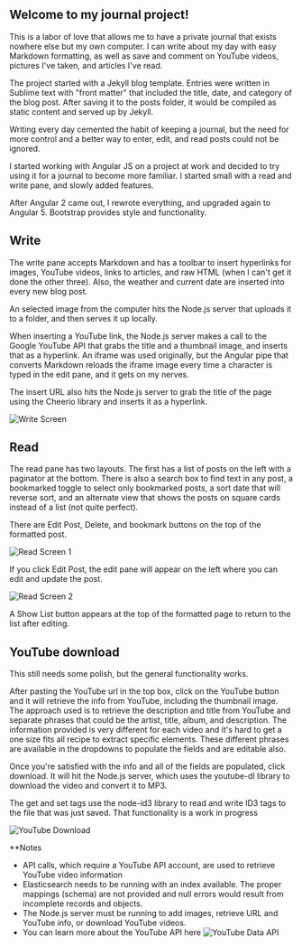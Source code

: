 ## Welcome to my journal project!

This is a labor of love that allows me to have a private journal that exists nowhere else but my own computer.  I can write about my day with easy Markdown formatting, as well as save and comment on YouTube videos, pictures I've taken, and articles I've read.

The project started with a Jekyll blog template.  Entries were written in Sublime text with "front matter" that included the title, date, and category of the blog post.  After saving it to the posts folder, it would be compiled as static content and served up by Jekyll.

Writing every day cemented the habit of keeping a journal, but the need for more control and a better way to enter, edit, and read posts could not be ignored.

I started working with Angular JS on a project at work and decided to try using it for a journal to become more familiar.  I started small with a read and write pane, and slowly added features.  

After Angular 2 came out, I rewrote everything, and upgraded again to Angular 5.  Bootstrap provides style and functionality.

## Write

The write pane accepts Markdown and has a toolbar to insert hyperlinks for images, YouTube videos, links to articles, and raw HTML (when I can't get it done the other three).  Also, the weather and current date are inserted into every new blog post.

An selected image from the computer hits the Node.js server that uploads it to a folder, and then serves it up locally.

When inserting a YouTube link, the Node.js server makes a call to  the Google YouTube API that grabs the title and a thumbnail image, and inserts that as a hyperlink.  An iframe was used originally, but the Angular pipe that converts Markdown reloads the iframe image every time a character is typed in the edit pane, and it gets on my nerves.  

The insert URL also hits the Node.js server to grab the title of the page using the Cheerio library and inserts it as a hyperlink.  

![Write Screen](https://user-images.githubusercontent.com/11249870/58663572-af313180-82e1-11e9-9055-0cc7668dddef.JPG)

## Read

The read pane has two layouts.  The first has a list of posts on the left with a paginator at the bottom.  There is also a search box to find text in any post, a bookmarked toggle to select only bookmarked posts, a sort date that will reverse sort, and an alternate view that shows the posts on square cards instead of a list (not quite perfect).  

There are Edit Post, Delete, and bookmark buttons on the top of the formatted post.  

![Read Screen 1](https://user-images.githubusercontent.com/11249870/58662255-9d01c400-82de-11e9-8569-2c7b53f6f6e7.JPG)

If you click Edit Post, the edit pane will appear on the left where you can edit and update the post.  

![Read Screen 2](https://user-images.githubusercontent.com/11249870/58663521-8f017280-82e1-11e9-8b3d-51b440c74596.JPG)

A Show List button appears at the top of the formatted page to return to the list after editing.  

## YouTube download

This still needs some polish, but the general functionality works. 

After pasting the YouTube url in the top box, click on the YouTube button and it will retrieve the info from YouTube, including the thumbnail image.  The approach used is to retrieve the description and title from YouTube and separate phrases that could be the artist, title, album, and description.  The information provided is very different for each video and it's hard to get a one size fits all recipe to extract specific elements.  These different phrases are available in the dropdowns to populate the fields and are editable also.

Once you're satisfied with the info and all of the fields are populated, click download.  It will hit the Node.js server, which uses the youtube-dl library to download the video and convert it to MP3. 

The get and set tags use the node-id3 library to read and write ID3 tags to the file that was just saved.  That functionality is a work in progress

![YouTube Download](https://user-images.githubusercontent.com/11249870/58671066-1fe24900-82f6-11e9-9c86-1e3aca226f03.JPG)

**Notes  
  - API calls, which require a YouTube API account, are used to retrieve YouTube video information
  - Elasticsearch needs to be running with an index available.  The proper mappings (schema) are not provided and null errors would result from incomplete records and objects. 
  - The Node.js server must be running to add images, retrieve URL and YouTube info, or download YouTube videos.  
  - You can learn more about the YouTube API here ![YouTube Data API](https://developers.google.com/youtube/v3/getting-started)

